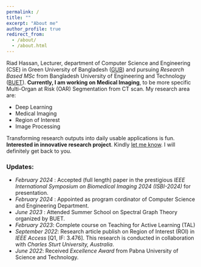 ```yaml
---
permalink: /
title: ""
excerpt: "About me"
author_profile: true
redirect_from: 
  - /about/
  - /about.html
---
```

Riad Hassan, Lecturer, department of Computer Science and Engineering (CSE) in Green University of Bangladesh ([GUB](https://green.edu.bd/faculty-profile/dept-of-cse/md-riad-hassan/)) and pursuing *Research Based MSc* from Bangladesh University of Engineering and Technology ([BUET](https://www.buet.ac.bd/)). **Currently, I am working on Medical Imaging**, to be more specific Multi-Organ at Risk (OAR) Segmentation from CT scan. My research area are:
* Deep Learning
* Medical Imaging
* Region of Interest
* Image Processing

Transforming research outputs into daily usable applications is fun. **Interested in innovative research project**. Kindly [let me know](mailto:riad_hassan@outlook.com). I will definitely get back to you.

### Updates:
- _February 2024_ : Accepted (full length) paper in the prestigious *IEEE International Symposium on Biomedical Imaging 2024 (ISBI-2024)* for presentation.
- _February 2024_ : Appointed as program cordinator of Computer Science and Engineering Department.
- _June 2023_ : Attended Summer School on Spectral Graph Theory organized by BUET.
- _February 2023_: Complete course on Teaching for Active Learning (TAL)
- _September 2022_: Research article publish on Region of Interest (ROI) in *IEEE Access* [Q1, IF: 3.476]. This research is conducted in collaboration with *Charles Sturt University, Australia*.
- _June 2022_: Received *Excellence Award* from Pabna University of Science and Technology.